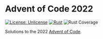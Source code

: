 # Advent of Code 2022

[![License: Unlicense](https://img.shields.io/badge/license-Unlicense-blue.svg)](http://unlicense.org/)
[![Rust](https://github.com/maneac/aoc2022/actions/workflows/rust.yml/badge.svg)](https://github.com/maneac/aoc2022/actions/workflows/rust.yml)
![Rust Coverage](https://raw.githubusercontent.com/maneac/aoc2022/badges/.badges/main/coverage.svg)

Solutions to the 2022 [Advent of Code](https://adventofcode.com/2022).

